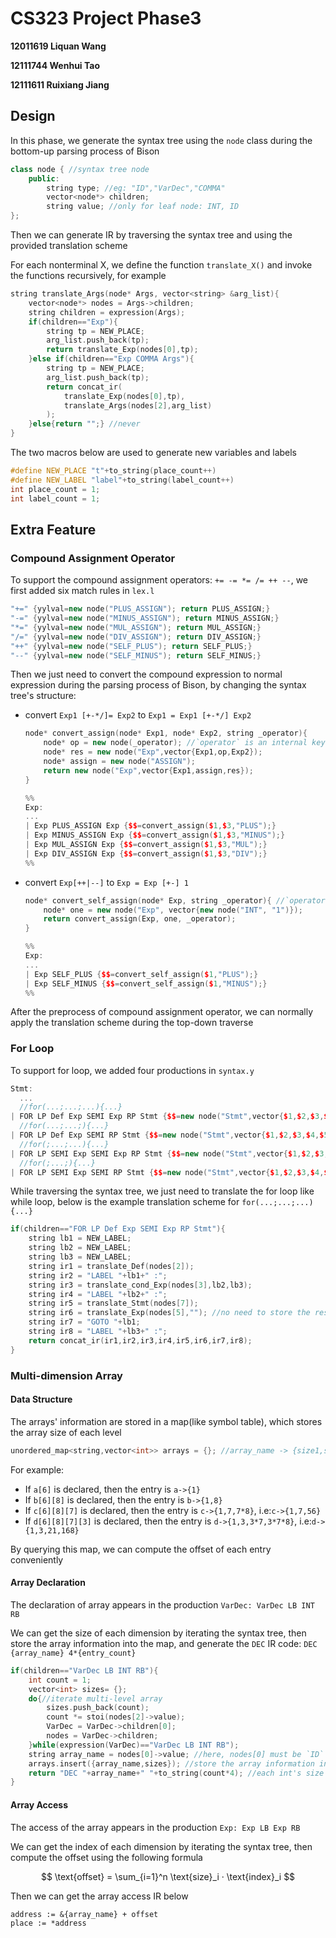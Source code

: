 # CS323 Project Phase3

**12011619 Liquan Wang**

**12111744 Wenhui Tao**

**12111611 Ruixiang Jiang**



## Design

In this phase, we generate the syntax tree using the `node` class during the bottom-up parsing process of Bison

```cpp
class node { //syntax tree node
    public:
        string type; //eg: "ID","VarDec","COMMA"
        vector<node*> children;
        string value; //only for leaf node: INT, ID
};
```

Then we can generate IR by traversing the syntax tree and using the provided translation scheme

For each nonterminal X, we define the function `translate_X()` and invoke the functions recursively, for example

```cpp
string translate_Args(node* Args, vector<string> &arg_list){
    vector<node*> nodes = Args->children;
    string children = expression(Args);
    if(children=="Exp"){
        string tp = NEW_PLACE;
        arg_list.push_back(tp);
        return translate_Exp(nodes[0],tp);
    }else if(children=="Exp COMMA Args"){
        string tp = NEW_PLACE;
        arg_list.push_back(tp);
        return concat_ir(
            translate_Exp(nodes[0],tp),
            translate_Args(nodes[2],arg_list)
        );
    }else{return "";} //never
}
```

The two macros below are used to generate new variables and labels

```cpp
#define NEW_PLACE "t"+to_string(place_count++)
#define NEW_LABEL "label"+to_string(label_count++)
int place_count = 1;
int label_count = 1;
```





## Extra Feature

### Compound Assignment Operator

To support the compound assignment operators:  `+= -= *= /= ++ --`, we first added six match rules in `lex.l`

```cpp
"+=" {yylval=new node("PLUS_ASSIGN"); return PLUS_ASSIGN;}
"-=" {yylval=new node("MINUS_ASSIGN"); return MINUS_ASSIGN;}
"*=" {yylval=new node("MUL_ASSIGN"); return MUL_ASSIGN;}
"/=" {yylval=new node("DIV_ASSIGN"); return DIV_ASSIGN;}
"++" {yylval=new node("SELF_PLUS"); return SELF_PLUS;}
"--" {yylval=new node("SELF_MINUS"); return SELF_MINUS;}
```

Then we just need to convert the compound expression to normal expression during the parsing process of Bison, by changing the syntax tree's structure: 

- convert `Exp1 [+-*/]= Exp2` to `Exp1 = Exp1 [+-*/] Exp2` 

  ```cpp
  node* convert_assign(node* Exp1, node* Exp2, string _operator){
      node* op = new node(_operator); //`operator` is an internal keyword in C++
      node* res = new node("Exp",vector{Exp1,op,Exp2});
      node* assign = new node("ASSIGN");
      return new node("Exp",vector{Exp1,assign,res});
  }
  
  %%
  Exp:
  ...
  | Exp PLUS_ASSIGN Exp {$$=convert_assign($1,$3,"PLUS");}
  | Exp MINUS_ASSIGN Exp {$$=convert_assign($1,$3,"MINUS");}
  | Exp MUL_ASSIGN Exp {$$=convert_assign($1,$3,"MUL");}
  | Exp DIV_ASSIGN Exp {$$=convert_assign($1,$3,"DIV");}
  %%
  ```

- convert `Exp[++|--]` to `Exp = Exp [+-] 1`

  ```cpp
  node* convert_self_assign(node* Exp, string _operator){ //`operator` is an internal keyword in C++
      node* one = new node("Exp", vector{new node("INT", "1")});
      return convert_assign(Exp, one, _operator);
  }
  
  %%
  Exp:
  ...
  | Exp SELF_PLUS {$$=convert_self_assign($1,"PLUS");}
  | Exp SELF_MINUS {$$=convert_self_assign($1,"MINUS");}
  %%
  ```

After the preprocess of compound assignment operator, we can normally apply the translation scheme during the top-down traverse



### For Loop

To support for loop, we added four productions in `syntax.y`

```cpp
Stmt:
  ...
  //for(...;...;...){...}
| FOR LP Def Exp SEMI Exp RP Stmt {$$=new node("Stmt",vector{$1,$2,$3,$4,$5,$6,$7,$8});}
  //for(...;...;){...}
| FOR LP Def Exp SEMI RP Stmt {$$=new node("Stmt",vector{$1,$2,$3,$4,$5,$6,$7});}    
  //for(;...;...){...}
| FOR LP SEMI Exp SEMI Exp RP Stmt {$$=new node("Stmt",vector{$1,$2,$3,$4,$5,$6,$7,$8});}
  //for(;...;){...}
| FOR LP SEMI Exp SEMI RP Stmt {$$=new node("Stmt",vector{$1,$2,$3,$4,$5,$6,$7});}
```

While traversing the syntax tree, we just need to translate the for loop like while loop, below is the example translation scheme for `for(...;...;...){...}`

```cpp
if(children=="FOR LP Def Exp SEMI Exp RP Stmt"){
    string lb1 = NEW_LABEL;
    string lb2 = NEW_LABEL;
    string lb3 = NEW_LABEL;
    string ir1 = translate_Def(nodes[2]);
    string ir2 = "LABEL "+lb1+" :";
    string ir3 = translate_cond_Exp(nodes[3],lb2,lb3);
    string ir4 = "LABEL "+lb2+" :";
    string ir5 = translate_Stmt(nodes[7]);
    string ir6 = translate_Exp(nodes[5],""); //no need to store the result
    string ir7 = "GOTO "+lb1;
    string ir8 = "LABEL "+lb3+" :";
    return concat_ir(ir1,ir2,ir3,ir4,ir5,ir6,ir7,ir8);
}
```



### Multi-dimension Array

#### Data Structure

The arrays' information are stored in a map(like symbol table), which stores the array size of each level

```cpp
unordered_map<string,vector<int>> arrays = {}; //array_name -> {size1,size2,...}
```

For example: 

- If `a[6]` is declared, then the entry is `a->{1}`
- If `b[6][8]` is declared, then the entry is `b->{1,8}`
- If `c[6][8][7]` is declared, then the entry is `c->{1,7,7*8}`, i.e:`c->{1,7,56}`
- If `d[6][8][7][3]` is declared, then the entry is `d->{1,3,3*7,3*7*8}`, i.e:`d->{1,3,21,168}`

By querying this map, we can compute the offset of each entry conveniently



#### Array Declaration

The declaration of array appears in the production `VarDec: VarDec LB INT RB`

We can get the size of each dimension by iterating the syntax tree, then store the array information into the map, and generate the `DEC` IR code: `DEC {array_name} 4*{entry_count}`

```cpp
if(children=="VarDec LB INT RB"){
    int count = 1;
    vector<int> sizes= {};
    do{//iterate multi-level array
        sizes.push_back(count);
        count *= stoi(nodes[2]->value);
        VarDec = VarDec->children[0];
        nodes = VarDec->children;
    }while(expression(VarDec)=="VarDec LB INT RB");
    string array_name = nodes[0]->value; //here, nodes[0] must be `ID`
    arrays.insert({array_name,sizes}); //store the array information into the map
    return "DEC "+array_name+" "+to_string(count*4); //each int's size is 4 byte
}
```



#### Array Access

The access of the array appears in the production `Exp: Exp LB Exp RB`

We can get the index of each dimension by iterating the syntax tree, then compute the offset using the following formula

$$
\text{offset} = \sum_{i=1}^n \text{size}_i · \text{index}_i
$$

Then we can get the array access IR below

```
address := &{array_name} + offset
place := *address
```

